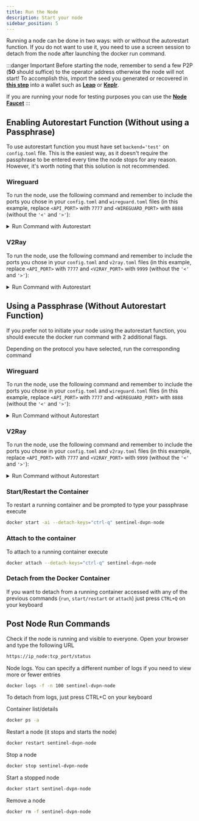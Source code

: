```yaml
---
title: Run the Node
description: Start your node
sidebar_position: 5
---
```


Running a node can be done in two ways: with or without the autorestart function. If you do not want to use it, you need to use a screen session to detach from the node after launching the docker run command.

:::danger Important
 Before starting the node, remember to send a few P2P (**50** should suffice) to the operator address otherwise the node will not start!
 To accomplish this, import the seed you generated or recovered in [**this step**](/node-setup/manual/node-config#add-a-mnemonic) into a wallet such as [**Leap**](/getting-started/wallets/leap/import-seed) or [**Keplr**](/getting-started/wallets/keplr/import-seed).
 
 If you are running your node for testing purposes you can use the [**Node Faucet**](https://busurnode.com/network/sentinel/faucet)
:::

## Enabling Autorestart Function (Without using a Passphrase)

To use autorestart function you must have set `backend='test'` on `config.toml` file. This is the easiest way, as it doesn't require the passphrase to be entered every time the node stops for any reason. However, it's worth noting that this solution is not recommended.

### Wireguard

To run the node, use the following command and remember to include the ports you chose in your `config.toml` and `wireguard.toml` files (in this example, replace `<API_PORT>` with `7777` and `<WIREGUARD_PORT>` with `8888` (without the `'<'` and `'>'`):

<details>
<summary>Run Command with Autorestart</summary>
<p>

```bash
docker run -d \
    --name sentinel-dvpn-node \
    --restart unless-stopped \
    --volume ${HOME}/.sentinelnode:/root/.sentinelnode \
    --volume /lib/modules:/lib/modules \
    --cap-drop ALL \
    --cap-add NET_ADMIN \
    --cap-add NET_BIND_SERVICE \
    --cap-add NET_RAW \
    --cap-add SYS_MODULE \
    --sysctl net.ipv4.ip_forward=1 \
    --sysctl net.ipv6.conf.all.disable_ipv6=0 \
    --sysctl net.ipv6.conf.all.forwarding=1 \
    --sysctl net.ipv6.conf.default.forwarding=1 \
    --publish <API_PORT>:<API_PORT>/tcp \
    --publish <WIREGUARD_PORT>:<WIREGUARD_PORT>/udp \
    sentinel-dvpn-node process start
```

</p>
</details>

### V2Ray

To run the node, use the following command and remember to include the ports you chose in your `config.toml` and `v2ray.toml` files (in this example, replace `<API_PORT>` with `7777` and `<V2RAY_PORT>` with `9999` (without the `'<'` and `'>'`):

<details>
<summary>Run Command with Autorestart</summary>
<p>

```bash
docker run -d \
    --restart unless-stopped \
    --volume "${HOME}/.sentinelnode:/root/.sentinelnode" \
    --publish <API_PORT>:<API_PORT>/tcp \
    --publish <V2RAY_PORT>:<V2RAY_PORT>/tcp \
    sentinel-dvpn-node process start
```

</p>
</details>

## Using a Passphrase (Without Autorestart Function)

If you prefer not to initiate your node using the autorestart function, you should execute the docker run command with 2 additional flags.

Depending on the protocol you have selected, run the corresponding command

### Wireguard

To run the node, use the following command and remember to include the ports you chose in your `config.toml` and `wireguard.toml` files (in this example, replace `<API_PORT>` with `7777` and `<WIREGUARD_PORT>` with `8888` (without the `'<'` and `'>'`):

<details>
<summary>Run Command without Autorestart</summary>
<p>

```bash
docker run --sig-proxy=false \
    --detach-keys="ctrl-q" \
    --name sentinel-dvpn-node \
    --interactive \
    --tty \
    --volume ${HOME}/.sentinelnode:/root/.sentinelnode \
    --volume /lib/modules:/lib/modules \
    --cap-drop ALL \
    --cap-add NET_ADMIN \
    --cap-add NET_BIND_SERVICE \
    --cap-add NET_RAW \
    --cap-add SYS_MODULE \
    --sysctl net.ipv4.ip_forward=1 \
    --sysctl net.ipv6.conf.all.disable_ipv6=0 \
    --sysctl net.ipv6.conf.all.forwarding=1 \
    --sysctl net.ipv6.conf.default.forwarding=1 \
    --publish <API_PORT>:<API_PORT>/tcp \
    --publish <WIREGUARD_PORT>:<WIREGUARD_PORT>/udp \
    sentinel-dvpn-node process start
```

</p>
</details>

### V2Ray

To run the node, use the following command and remember to include the ports you chose in your `config.toml` and `v2ray.toml` files (in this example, replace `<API_PORT>` with `7777` and `<V2RAY_PORT>` with `9999` (without the `'<'` and `'>'`):

<details>
<summary>Run Command without Autorestart</summary>
<p>

```bash
docker run --sig-proxy=false \
    --detach-keys="ctrl-q" \
    --interactive \
    --tty \
    --volume "${HOME}/.sentinelnode:/root/.sentinelnode" \
    --publish <API_PORT>:<API_PORT>/tcp \
    --publish <V2RAY_PORT>:<V2RAY_PORT>/tcp \
    sentinel-dvpn-node process start
```

</p>
</details>


### Start/Restart the Container

To restart a running container and be prompted to type your passphrase execute

```bash
docker start -ai --detach-keys="ctrl-q" sentinel-dvpn-node
```

### Attach to the container

To attach to a running container execute

```bash
docker attach --detach-keys="ctrl-q" sentinel-dvpn-node
```

### Detach from the Docker Container

If you want to detach from a running container accessed with any of the previous commands (`run`, `start/restart` or `attach`) just press `CTRL+Q` on your keyboard


## Post Node Run Commands

Check if the node is running and visible to everyone. Open your browser and type the following URL

```bash
https://ip_node:tcp_port/status
```

Node logs. You can specify a different number of logs if you need to view more or fewer entries

```bash
docker logs -f -n 100 sentinel-dvpn-node
```

To detach from logs, just press CTRL+C on your keyboard

Container list/details

```bash
docker ps -a
```

Restart a node (it stops and starts the node)

```bash
docker restart sentinel-dvpn-node
```

Stop a node

```bash
docker stop sentinel-dvpn-node
```

Start a stopped node

```bash
docker start sentinel-dvpn-node
```

Remove a node

```bash
docker rm -f sentinel-dvpn-node
```